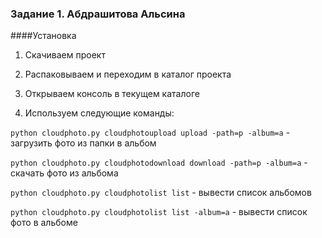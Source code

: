 ### Задание 1. Абдрашитова Альсина ###
####Установка

1. Скачиваем проект

2. Распаковываем  и переходим в каталог проекта

3. Открываем консоль в текущем каталоге
    
4. Используем следующие команды:

`python cloudphoto.py cloudphotoupload upload -path=p -album=a` - загрузить фото из папки в альбом

`python cloudphoto.py cloudphotodownload download -path=p -album=a` - скачать фото из альбома

`python cloudphoto.py cloudphotolist list` - вывести список альбомов

`python cloudphoto.py cloudphotolist list -album=a` - вывести список фото в альбоме